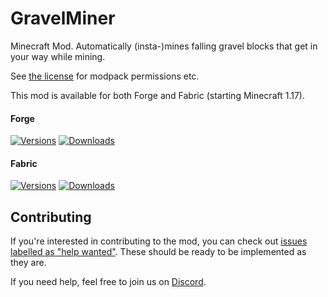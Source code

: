 # GravelMiner

Minecraft Mod. Automatically (insta-)mines falling gravel blocks that get in your way while mining.

See [the license](LICENSE) for modpack permissions etc.

This mod is available for both Forge and Fabric (starting Minecraft 1.17).

#### Forge

[![Versions](http://cf.way2muchnoise.eu/versions/244759_latest.svg)](https://www.curseforge.com/minecraft/mc-mods/gravelminer) [![Downloads](http://cf.way2muchnoise.eu/full_244759_downloads.svg)](https://www.curseforge.com/minecraft/mc-mods/gravelminer)

#### Fabric

[![Versions](http://cf.way2muchnoise.eu/versions/506456_latest.svg)](https://www.curseforge.com/minecraft/mc-mods/gravelminer-fabric) [![Downloads](http://cf.way2muchnoise.eu/full_506456_downloads.svg)](https://www.curseforge.com/minecraft/mc-mods/gravelminer-fabric)

## Contributing

If you're interested in contributing to the mod, you can check out [issues labelled as "help wanted"](https://github.com/TwelveIterationMods/GravelMiner/issues?q=is%3Aopen+is%3Aissue+label%3A%22help+wanted%22). These should be ready to be implemented as they are.

If you need help, feel free to join us on [Discord](https://discord.gg/scGAfXC).

